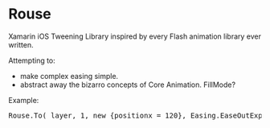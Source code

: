 Rouse
=====

Xamarin iOS Tweening Library inspired by every Flash animation library ever written.

Attempting to:
- make complex easing simple.
- abstract away the bizarro concepts of Core Animation. FillMode?

Example:

<pre>
Rouse.To( layer, 1, new {positionx = 120}, Easing.EaseOutExpo );
</pre>
